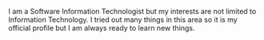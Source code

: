 I am a Software Information Technologist but my interests are not limited to Information Technology. I tried out many things in this area so it is my official profile but I am always ready to learn new things.
